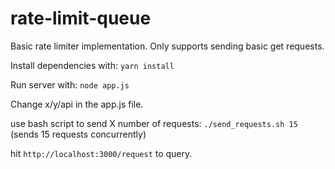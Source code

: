 # rate-limit-queue

Basic rate limiter implementation. Only supports sending basic get requests.

Install dependencies with:
`yarn install`

Run server with:
`node app.js`

Change x/y/api in the app.js file.

use bash script to send X number of requests:
`./send_requests.sh 15` (sends 15 requests concurrently)

hit `http://localhost:3000/request` to query.
